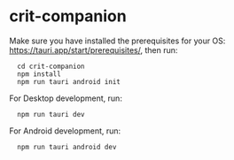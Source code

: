 # crit-companion

Make sure you have installed the prerequisites for your OS: https://tauri.app/start/prerequisites/, then run:
```
  cd crit-companion
  npm install
  npm run tauri android init
```
For Desktop development, run:
```
  npm run tauri dev
```
For Android development, run:
```
  npm run tauri android dev
```
